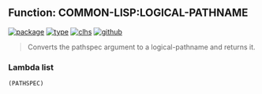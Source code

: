 ## Function: COMMON-LISP:LOGICAL-PATHNAME
[![package](https://img.shields.io/badge/Package-COMMON--LISP-5f9ea0.svg?style=social&colorA=999999)](../) [![type](https://img.shields.io/badge/Type-Function-5f9ea0.svg?style=social&colorA=999999)](../#function) [![clhs](https://img.shields.io/badge/CLHS-LOGICAL--PATHNAME-5f9ea0.svg?style=social&colorA=999999)](http://www.lispworks.com/documentation/HyperSpec/Body/a_logica.htm) [![github](https://img.shields.io/badge/GitHub-View_the_source-5f9ea0.svg?style=social&colorA=999999&logo=github)](https://github.com/sbcl/sbcl/blob/master/src/code/target-pathname.lisp/) 

> Converts the pathspec argument to a logical-pathname and returns it.

### Lambda list
```
(PATHSPEC)
```
